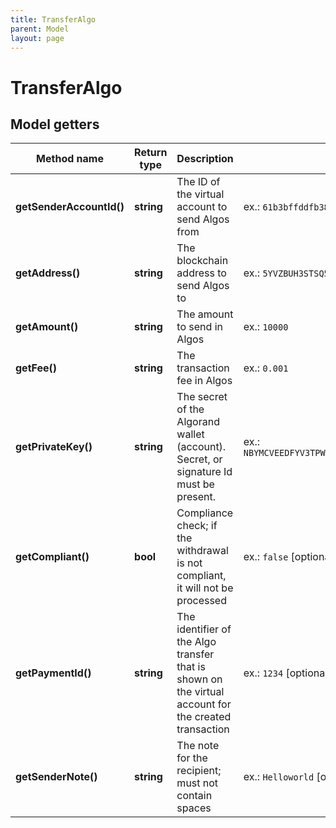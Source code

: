 ```yaml
---
title: TransferAlgo
parent: Model
layout: page
---
```


# TransferAlgo

## Model getters

Method name | Return type | Description | Notes
------------ | ------------- | ------------- | -------------
**getSenderAccountId()** | **string** | The ID of the virtual account to send Algos from | ex.: `61b3bffddfb389cde19c73be`
**getAddress()** | **string** | The blockchain address to send Algos to | ex.: `5YVZBUH3STSQ5ABCTLEIEIJ7QOZFILM2DLAEEA4ZL6CU55ODZIQXO5EMYM`
**getAmount()** | **string** | The amount to send in Algos | ex.: `10000`
**getFee()** | **string** | The transaction fee in Algos | ex.: `0.001`
**getPrivateKey()** | **string** | The secret of the Algorand wallet (account). Secret, or signature Id must be present. | ex.: `NBYMCVEEDFYV3TPWVRE6APE7PKHUJD4XAKXCKNCLKGUXOC3LFNJGZQCJCRA53HB7ZAHF6NFJH2QIVQ5USQNWG35QCJLD4KZ5IWMB24Q`
**getCompliant()** | **bool** | Compliance check; if the withdrawal is not compliant, it will not be processed | ex.: `false` [optional]
**getPaymentId()** | **string** | The identifier of the Algo transfer that is shown on the virtual account for the created transaction | ex.: `1234` [optional]
**getSenderNote()** | **string** | The note for the recipient; must not contain spaces | ex.: `Helloworld` [optional]


